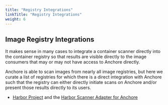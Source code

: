 ```yaml
---
title: "Registry Integrations"
linkTitle: "Registry Integrations"
weight: 6
---
```


## Image Registry Integrations

It makes sense in many cases to integrate a container scanner directly into the container registry so that results are visible directly
to the image consumers that may or may not have access to Anchore directly.

Anchore is able to scan images from nearly all image registries, but here we curate a list of registries for which there is
a direct integration with Anchore such that the registry can either directly initiate scans on Anchore and/or present those results
directly to its users.

- [Harbor Project](https://goharbor.io) and the [Harbor Scanner Adapter for Anchore](https://github.com/anchore/harbor-scanner-adapter)